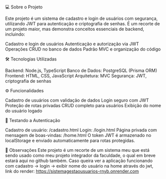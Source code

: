 💻 Sobre o Projeto

Este projeto é um sistema de cadastro e login de usuários com segurança, utilizando JWT para autenticação e criptografia de senhas.
É um recorte de um projeto maior, mas demonstra conceitos essenciais de backend, incluindo:

Cadastro e login de usuários
Autenticação e autorização via JWT
Operações CRUD no banco de dados
Padrão MVC e organização do código

🛠 Tecnologias Utilizadas

Backend: Node.js, TypeScript
Banco de Dados: PostgreSQL (Prisma ORM)
Frontend: HTML, CSS, JavaScript
Arquitetura: MVC
Segurança: JWT, criptografia de senhas

⚙️ Funcionalidades

Cadastro de usuários com validação de dados
Login seguro com JWT
Proteção de rotas privadas
CRUD completo para usuários
Exibição do nome do usuário logado

🔑 Testando a Autenticação

Cadastro de usuário: /cadastro.html
Login: /login.html
Página privada com mensagem de boas-vindas: /home.html
O token JWT é armazenado no localStorage e enviado automaticamente para rotas protegidas.

📌 Observações
Este projeto é um recorte de um sistema meu que está sendo usado como meu projeto integrador da faculdade, o qual em breve estará aqui no github também.
Caso queira ver a aplicação funcionando com cadastro -> login -> exibir nome do usuário na home através do jwt, link do render: https://sistemagestaousuarios-rnyb.onrender.com

